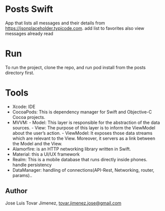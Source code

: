 # Posts Swift
App that lists all messages and their details from https://jsonplaceholder.typicode.com. add list to favorites also view messages already read

# Run
To run the project, clone the repo, and run pod install from the posts directory first.


# Tools
* Xcode: IDE 
* CocoaPods: This is dependency manager for Swift and Objective-C Cocoa projects. 
* MVVM:  - Model: This layer is responsible for the abstraction of the data sources.
          - View: The purpose of this layer is to inform the ViewModel about the user’s action. 
          - ViewModel: It exposes those data streams which are relevant to the View. Moreover, it servers as a link between the Model and the View.
* Alamorfire: is an HTTP networking library written in Swift.
* Material: this a UI/UX framework
* Realm: This is a mobile database that runs directly inside phones. handle persistency
* DataManager: handling of connections(API-Rest, Networking, router, params)..


## Author
Jose Luis Tovar Jimenez, tovar.jimenez.jose@gmail.com


